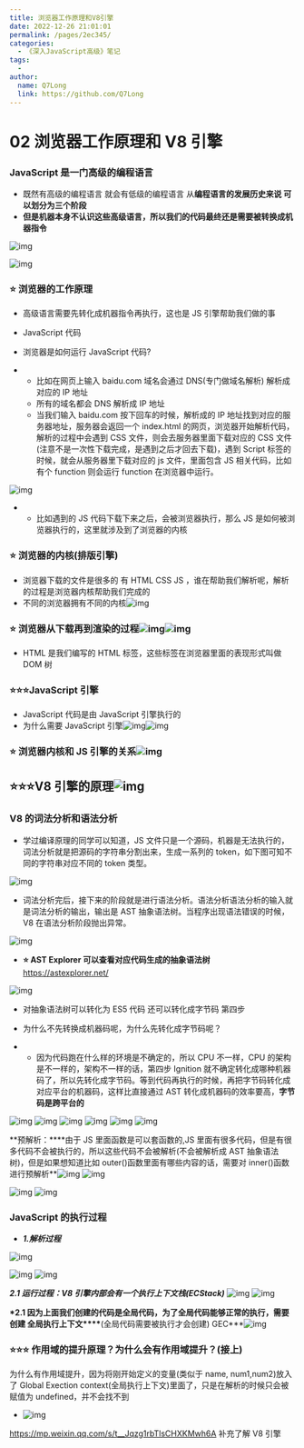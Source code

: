```yaml
---
title: 浏览器工作原理和V8引擎
date: 2022-12-26 21:01:01
permalink: /pages/2ec345/
categories:
  - 《深入JavaScript高级》笔记
tags:
  -
author:
  name: Q7Long
  link: https://github.com/Q7Long
---
```


# 02 浏览器工作原理和 V8 引擎

### JavaScript 是一门高级的编程语言

- 既然有高级的编程语言 就会有低级的编程语言 从**编程语言的发展历史来说 可以划分为三个阶段**
- **但是机器本身不认识这些高级语言，所以我们的代码最终还是需要被转换成机器指令**

![img](http://www.zhangqilong.cn/img/qlBlog_images/%E6%B7%B1%E5%85%A5JavaScript%E9%AB%98%E7%BA%A7/02.%E6%B5%8F%E8%A7%88%E5%99%A8%E5%B7%A5%E4%BD%9C%E5%8E%9F%E7%90%86%E5%92%8CV8%E5%BC%95%E6%93%8E/image.png)

![img](http://www.zhangqilong.cn/img/qlBlog_images/%E6%B7%B1%E5%85%A5JavaScript%E9%AB%98%E7%BA%A7/02.%E6%B5%8F%E8%A7%88%E5%99%A8%E5%B7%A5%E4%BD%9C%E5%8E%9F%E7%90%86%E5%92%8CV8%E5%BC%95%E6%93%8E/image2.png)

### ⭐ 浏览器的工作原理

- 高级语言需要先转化成机器指令再执行，这也是 JS 引擎帮助我们做的事
- JavaScript 代码
- 浏览器是如何运行 JavaScript 代码?

- - 比如在网页上输入 baidu.com 域名会通过 DNS(专门做域名解析) 解析成 对应的 IP 地址
  - 所有的域名都会 DNS 解析成 IP 地址
  - 当我们输入 baidu.com 按下回车的时候，解析成的 IP 地址找到对应的服务器地址，服务器会返回一个 index.html 的网页，浏览器开始解析代码，解析的过程中会遇到 CSS 文件，则会去服务器里面下载对应的 CSS 文件(注意不是一次性下载完成，是遇到之后才回去下载)，遇到 Script 标签的时候，就会从服务器里下载对应的 js 文件，里面包含 JS 相关代码，比如有个 function 则会运行 function 在浏览器中运行。

![img](http://www.zhangqilong.cn/img/qlBlog_images/%E6%B7%B1%E5%85%A5JavaScript%E9%AB%98%E7%BA%A7/02.%E6%B5%8F%E8%A7%88%E5%99%A8%E5%B7%A5%E4%BD%9C%E5%8E%9F%E7%90%86%E5%92%8CV8%E5%BC%95%E6%93%8E/image3.png)

- - 比如遇到的 JS 代码下载下来之后，会被浏览器执行，那么 JS 是如何被浏览器执行的，这里就涉及到了浏览器的内核

### ⭐ 浏览器的内核(排版引擎)

- 浏览器下载的文件是很多的 有 HTML CSS JS ，谁在帮助我们解析呢，解析的过程是浏览器内核帮助我们完成的
- 不同的浏览器拥有不同的内核![img](http://www.zhangqilong.cn/img/qlBlog_images/%E6%B7%B1%E5%85%A5JavaScript%E9%AB%98%E7%BA%A7/02.%E6%B5%8F%E8%A7%88%E5%99%A8%E5%B7%A5%E4%BD%9C%E5%8E%9F%E7%90%86%E5%92%8CV8%E5%BC%95%E6%93%8E/image4.png)

### ⭐ 浏览器从下载再到渲染的过程![img](http://www.zhangqilong.cn/img/qlBlog_images/%E6%B7%B1%E5%85%A5JavaScript%E9%AB%98%E7%BA%A7/02.%E6%B5%8F%E8%A7%88%E5%99%A8%E5%B7%A5%E4%BD%9C%E5%8E%9F%E7%90%86%E5%92%8CV8%E5%BC%95%E6%93%8E/image5.png)![img](http://www.zhangqilong.cn/img/qlBlog_images/%E6%B7%B1%E5%85%A5JavaScript%E9%AB%98%E7%BA%A7/02.%E6%B5%8F%E8%A7%88%E5%99%A8%E5%B7%A5%E4%BD%9C%E5%8E%9F%E7%90%86%E5%92%8CV8%E5%BC%95%E6%93%8E/image6.png)

- HTML 是我们编写的 HTML 标签，这些标签在浏览器里面的表现形式叫做 DOM 树

### ⭐⭐⭐JavaScript 引擎

- JavaScript 代码是由 JavaScript 引擎执行的
- 为什么需要 JavaScript 引擎![img](http://www.zhangqilong.cn/img/qlBlog_images/%E6%B7%B1%E5%85%A5JavaScript%E9%AB%98%E7%BA%A7/02.%E6%B5%8F%E8%A7%88%E5%99%A8%E5%B7%A5%E4%BD%9C%E5%8E%9F%E7%90%86%E5%92%8CV8%E5%BC%95%E6%93%8E/image7.png)![img](http://www.zhangqilong.cn/img/qlBlog_images/%E6%B7%B1%E5%85%A5JavaScript%E9%AB%98%E7%BA%A7/02.%E6%B5%8F%E8%A7%88%E5%99%A8%E5%B7%A5%E4%BD%9C%E5%8E%9F%E7%90%86%E5%92%8CV8%E5%BC%95%E6%93%8E/image8.png)

### ⭐ 浏览器内核和 JS 引擎的关系![img](http://www.zhangqilong.cn/img/qlBlog_images/%E6%B7%B1%E5%85%A5JavaScript%E9%AB%98%E7%BA%A7/02.%E6%B5%8F%E8%A7%88%E5%99%A8%E5%B7%A5%E4%BD%9C%E5%8E%9F%E7%90%86%E5%92%8CV8%E5%BC%95%E6%93%8E/image9.png)

## ⭐⭐⭐V8 引擎的原理![img](http://www.zhangqilong.cn/img/qlBlog_images/%E6%B7%B1%E5%85%A5JavaScript%E9%AB%98%E7%BA%A7/02.%E6%B5%8F%E8%A7%88%E5%99%A8%E5%B7%A5%E4%BD%9C%E5%8E%9F%E7%90%86%E5%92%8CV8%E5%BC%95%E6%93%8E/image10.png)

### V8 的词法分析和语法分析

- 学过编译原理的同学可以知道，JS 文件只是一个源码，机器是无法执行的，词法分析就是把源码的字符串分割出来，生成一系列的 token，如下图可知不同的字符串对应不同的 token 类型。

![img](http://www.zhangqilong.cn/img/qlBlog_images/%E6%B7%B1%E5%85%A5JavaScript%E9%AB%98%E7%BA%A7/02.%E6%B5%8F%E8%A7%88%E5%99%A8%E5%B7%A5%E4%BD%9C%E5%8E%9F%E7%90%86%E5%92%8CV8%E5%BC%95%E6%93%8E/image11.png)

- 词法分析完后，接下来的阶段就是进行语法分析。语法分析语法分析的输入就是词法分析的输出，输出是 AST 抽象语法树。当程序出现语法错误的时候，V8 在语法分析阶段抛出异常。

![img](http://www.zhangqilong.cn/img/qlBlog_images/%E6%B7%B1%E5%85%A5JavaScript%E9%AB%98%E7%BA%A7/02.%E6%B5%8F%E8%A7%88%E5%99%A8%E5%B7%A5%E4%BD%9C%E5%8E%9F%E7%90%86%E5%92%8CV8%E5%BC%95%E6%93%8E/image12.png)

- **⭐ AST Explorer 可以查看对应代码生成的抽象语法树** https://astexplorer.net/

![img](http://www.zhangqilong.cn/img/qlBlog_images/%E6%B7%B1%E5%85%A5JavaScript%E9%AB%98%E7%BA%A7/02.%E6%B5%8F%E8%A7%88%E5%99%A8%E5%B7%A5%E4%BD%9C%E5%8E%9F%E7%90%86%E5%92%8CV8%E5%BC%95%E6%93%8E/image13.png)

- 对抽象语法树可以转化为 ES5 代码 还可以转化成字节码 第四步
- 为什么不先转换成机器码呢，为什么先转化成字节码呢？

- - 因为代码跑在什么样的环境是不确定的，所以 CPU 不一样，CPU 的架构是不一样的，架构不一样的话，第四步 Ignition 就不确定转化成哪种机器码了，所以先转化成字节码。等到代码再执行的时候，再把字节码转化成对应平台的机器码，这样比直接通过 AST 转化成机器码的效率要高，**字节码是跨平台的**

![img](http://www.zhangqilong.cn/img/qlBlog_images/%E6%B7%B1%E5%85%A5JavaScript%E9%AB%98%E7%BA%A7/02.%E6%B5%8F%E8%A7%88%E5%99%A8%E5%B7%A5%E4%BD%9C%E5%8E%9F%E7%90%86%E5%92%8CV8%E5%BC%95%E6%93%8E/image14.png)
![img](http://www.zhangqilong.cn/img/qlBlog_images/%E6%B7%B1%E5%85%A5JavaScript%E9%AB%98%E7%BA%A7/02.%E6%B5%8F%E8%A7%88%E5%99%A8%E5%B7%A5%E4%BD%9C%E5%8E%9F%E7%90%86%E5%92%8CV8%E5%BC%95%E6%93%8E/image15.png)
![img](http://www.zhangqilong.cn/img/qlBlog_images/%E6%B7%B1%E5%85%A5JavaScript%E9%AB%98%E7%BA%A7/02.%E6%B5%8F%E8%A7%88%E5%99%A8%E5%B7%A5%E4%BD%9C%E5%8E%9F%E7%90%86%E5%92%8CV8%E5%BC%95%E6%93%8E/image16.png)
![img](http://www.zhangqilong.cn/img/qlBlog_images/%E6%B7%B1%E5%85%A5JavaScript%E9%AB%98%E7%BA%A7/02.%E6%B5%8F%E8%A7%88%E5%99%A8%E5%B7%A5%E4%BD%9C%E5%8E%9F%E7%90%86%E5%92%8CV8%E5%BC%95%E6%93%8E/image17.png)
![img](http://www.zhangqilong.cn/img/qlBlog_images/%E6%B7%B1%E5%85%A5JavaScript%E9%AB%98%E7%BA%A7/02.%E6%B5%8F%E8%A7%88%E5%99%A8%E5%B7%A5%E4%BD%9C%E5%8E%9F%E7%90%86%E5%92%8CV8%E5%BC%95%E6%93%8E/image18.png)
![img](http://www.zhangqilong.cn/img/qlBlog_images/%E6%B7%B1%E5%85%A5JavaScript%E9%AB%98%E7%BA%A7/02.%E6%B5%8F%E8%A7%88%E5%99%A8%E5%B7%A5%E4%BD%9C%E5%8E%9F%E7%90%86%E5%92%8CV8%E5%BC%95%E6%93%8E/image19.png)

**预解析：\*\***由于 JS 里面函数是可以套函数的,JS 里面有很多代码，但是有很多代码不会被执行的，所以这些代码不会被解析(不会被解析成 AST 抽象语法树)，但是如果想知道比如 outer()函数里面有哪些内容的话，需要对 inner()函数进行预解析\*\*![img](http://www.zhangqilong.cn/img/qlBlog_images/%E6%B7%B1%E5%85%A5JavaScript%E9%AB%98%E7%BA%A7/02.%E6%B5%8F%E8%A7%88%E5%99%A8%E5%B7%A5%E4%BD%9C%E5%8E%9F%E7%90%86%E5%92%8CV8%E5%BC%95%E6%93%8E/image20.png)
![img](http://www.zhangqilong.cn/img/qlBlog_images/%E6%B7%B1%E5%85%A5JavaScript%E9%AB%98%E7%BA%A7/02.%E6%B5%8F%E8%A7%88%E5%99%A8%E5%B7%A5%E4%BD%9C%E5%8E%9F%E7%90%86%E5%92%8CV8%E5%BC%95%E6%93%8E/image21.png)

![img](http://www.zhangqilong.cn/img/qlBlog_images/%E6%B7%B1%E5%85%A5JavaScript%E9%AB%98%E7%BA%A7/02.%E6%B5%8F%E8%A7%88%E5%99%A8%E5%B7%A5%E4%BD%9C%E5%8E%9F%E7%90%86%E5%92%8CV8%E5%BC%95%E6%93%8E/image22.png)
![img](http://www.zhangqilong.cn/img/qlBlog_images/%E6%B7%B1%E5%85%A5JavaScript%E9%AB%98%E7%BA%A7/02.%E6%B5%8F%E8%A7%88%E5%99%A8%E5%B7%A5%E4%BD%9C%E5%8E%9F%E7%90%86%E5%92%8CV8%E5%BC%95%E6%93%8E/image23.png)

### JavaScript 的执行过程

- **_1.解析过程_**

![img](http://www.zhangqilong.cn/img/qlBlog_images/%E6%B7%B1%E5%85%A5JavaScript%E9%AB%98%E7%BA%A7/02.%E6%B5%8F%E8%A7%88%E5%99%A8%E5%B7%A5%E4%BD%9C%E5%8E%9F%E7%90%86%E5%92%8CV8%E5%BC%95%E6%93%8E/image24.png)

![img](http://www.zhangqilong.cn/img/qlBlog_images/%E6%B7%B1%E5%85%A5JavaScript%E9%AB%98%E7%BA%A7/02.%E6%B5%8F%E8%A7%88%E5%99%A8%E5%B7%A5%E4%BD%9C%E5%8E%9F%E7%90%86%E5%92%8CV8%E5%BC%95%E6%93%8E/image25.png)
![img](http://www.zhangqilong.cn/img/qlBlog_images/%E6%B7%B1%E5%85%A5JavaScript%E9%AB%98%E7%BA%A7/02.%E6%B5%8F%E8%A7%88%E5%99%A8%E5%B7%A5%E4%BD%9C%E5%8E%9F%E7%90%86%E5%92%8CV8%E5%BC%95%E6%93%8E/image26.png)

**_2.1 运行过程：V8 引擎内部会有一个执行上下文栈(ECStack)_**
![img](http://www.zhangqilong.cn/img/qlBlog_images/%E6%B7%B1%E5%85%A5JavaScript%E9%AB%98%E7%BA%A7/02.%E6%B5%8F%E8%A7%88%E5%99%A8%E5%B7%A5%E4%BD%9C%E5%8E%9F%E7%90%86%E5%92%8CV8%E5%BC%95%E6%93%8E/image27.png)
![img](http://www.zhangqilong.cn/img/qlBlog_images/%E6%B7%B1%E5%85%A5JavaScript%E9%AB%98%E7%BA%A7/02.%E6%B5%8F%E8%A7%88%E5%99%A8%E5%B7%A5%E4%BD%9C%E5%8E%9F%E7%90%86%E5%92%8CV8%E5%BC%95%E6%93%8E/image28.png)

**\*2.1 因为上面我们创建的代码是全局代码，为了全局代码能够正常的执行，需要创建 全局执行上下文\*\*\*\***(全局代码需要被执行才会创建) GEC\*\*\*![img](http://www.zhangqilong.cn/img/qlBlog_images/%E6%B7%B1%E5%85%A5JavaScript%E9%AB%98%E7%BA%A7/02.%E6%B5%8F%E8%A7%88%E5%99%A8%E5%B7%A5%E4%BD%9C%E5%8E%9F%E7%90%86%E5%92%8CV8%E5%BC%95%E6%93%8E/image29.png)

### ⭐⭐⭐ 作用域的提升原理？为什么会有作用域提升？(接上)

为什么有作用域提升，因为将刚开始定义的变量(类似于 name, num1,num2)放入了 Global Exection context(全局执行上下文)里面了，只是在解析的时候只会被赋值为 undefined，并不会找不到

- ![img](http://www.zhangqilong.cn/img/qlBlog_images/%E6%B7%B1%E5%85%A5JavaScript%E9%AB%98%E7%BA%A7/02.%E6%B5%8F%E8%A7%88%E5%99%A8%E5%B7%A5%E4%BD%9C%E5%8E%9F%E7%90%86%E5%92%8CV8%E5%BC%95%E6%93%8E/image30.png)

https://mp.weixin.qq.com/s/t__Jqzg1rbTlsCHXKMwh6A 补充了解 V8 引擎
